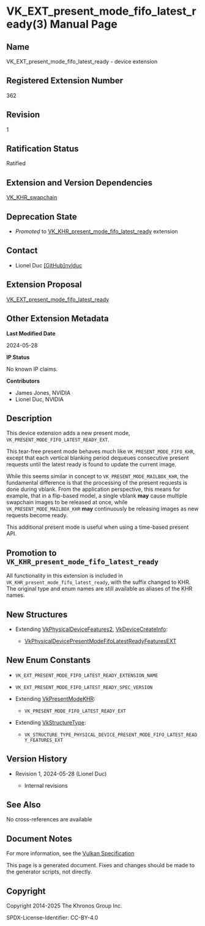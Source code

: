 # VK\_EXT\_present\_mode\_fifo\_latest\_ready(3) Manual Page

## Name

VK\_EXT\_present\_mode\_fifo\_latest\_ready - device extension



## [](#_registered_extension_number)Registered Extension Number

362

## [](#_revision)Revision

1

## [](#_ratification_status)Ratification Status

Ratified

## [](#_extension_and_version_dependencies)Extension and Version Dependencies

[VK\_KHR\_swapchain](https://registry.khronos.org/vulkan/specs/latest/man/html/VK_KHR_swapchain.html)

## [](#_deprecation_state)Deprecation State

- *Promoted* to [VK\_KHR\_present\_mode\_fifo\_latest\_ready](https://registry.khronos.org/vulkan/specs/latest/man/html/VK_KHR_present_mode_fifo_latest_ready.html) extension

## [](#_contact)Contact

- Lionel Duc [\[GitHub\]nvlduc](https://github.com/KhronosGroup/Vulkan-Docs/issues/new?body=%5BVK_EXT_present_mode_fifo_latest_ready%5D%20%40nvlduc%0A%2AHere%20describe%20the%20issue%20or%20question%20you%20have%20about%20the%20VK_EXT_present_mode_fifo_latest_ready%20extension%2A)

## [](#_extension_proposal)Extension Proposal

[VK\_EXT\_present\_mode\_fifo\_latest\_ready](https://github.com/KhronosGroup/Vulkan-Docs/tree/main/proposals/VK_EXT_present_mode_fifo_latest_ready.adoc)

## [](#_other_extension_metadata)Other Extension Metadata

**Last Modified Date**

2024-05-28

**IP Status**

No known IP claims.

**Contributors**

- James Jones, NVIDIA
- Lionel Duc, NVIDIA

## [](#_description)Description

This device extension adds a new present mode, `VK_PRESENT_MODE_FIFO_LATEST_READY_EXT`.

This tear-free present mode behaves much like `VK_PRESENT_MODE_FIFO_KHR`, except that each vertical blanking period dequeues consecutive present requests until the latest ready is found to update the current image.

While this seems similar in concept to `VK_PRESENT_MODE_MAILBOX_KHR`, the fundamental difference is that the processing of the present requests is done during vblank. From the application perspective, this means for example, that in a flip-based model, a single vblank **may** cause multiple swapchain images to be released at once, while `VK_PRESENT_MODE_MAILBOX_KHR` **may** continuously be releasing images as new requests become ready.

This additional present mode is useful when using a time-based present API.

## [](#_promotion_to_vk_khr_present_mode_fifo_latest_ready)Promotion to `VK_KHR_present_mode_fifo_latest_ready`

All functionality in this extension is included in `VK_KHR_present_mode_fifo_latest_ready`, with the suffix changed to KHR. The original type and enum names are still available as aliases of the KHR names.

## [](#_new_structures)New Structures

- Extending [VkPhysicalDeviceFeatures2](https://registry.khronos.org/vulkan/specs/latest/man/html/VkPhysicalDeviceFeatures2.html), [VkDeviceCreateInfo](https://registry.khronos.org/vulkan/specs/latest/man/html/VkDeviceCreateInfo.html):
  
  - [VkPhysicalDevicePresentModeFifoLatestReadyFeaturesEXT](https://registry.khronos.org/vulkan/specs/latest/man/html/VkPhysicalDevicePresentModeFifoLatestReadyFeaturesEXT.html)

## [](#_new_enum_constants)New Enum Constants

- `VK_EXT_PRESENT_MODE_FIFO_LATEST_READY_EXTENSION_NAME`
- `VK_EXT_PRESENT_MODE_FIFO_LATEST_READY_SPEC_VERSION`
- Extending [VkPresentModeKHR](https://registry.khronos.org/vulkan/specs/latest/man/html/VkPresentModeKHR.html):
  
  - `VK_PRESENT_MODE_FIFO_LATEST_READY_EXT`
- Extending [VkStructureType](https://registry.khronos.org/vulkan/specs/latest/man/html/VkStructureType.html):
  
  - `VK_STRUCTURE_TYPE_PHYSICAL_DEVICE_PRESENT_MODE_FIFO_LATEST_READY_FEATURES_EXT`

## [](#_version_history)Version History

- Revision 1, 2024-05-28 (Lionel Duc)
  
  - Internal revisions

## [](#_see_also)See Also

No cross-references are available

## [](#_document_notes)Document Notes

For more information, see the [Vulkan Specification](https://registry.khronos.org/vulkan/specs/latest/html/vkspec.html#VK_EXT_present_mode_fifo_latest_ready)

This page is a generated document. Fixes and changes should be made to the generator scripts, not directly.

## [](#_copyright)Copyright

Copyright 2014-2025 The Khronos Group Inc.

SPDX-License-Identifier: CC-BY-4.0